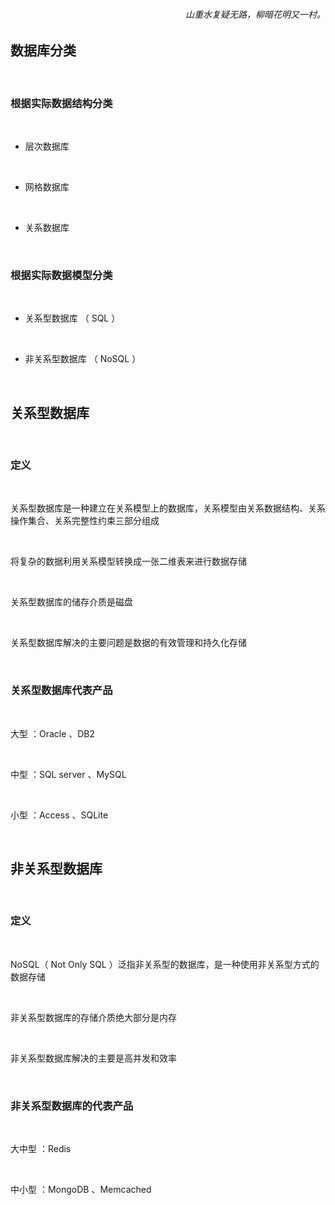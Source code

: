 <h6 align="right">山重水复疑无路，柳暗花明又一村。</h6>



## 数据库分类

<br>

### 根据实际数据结构分类

<br>

- 层次数据库

<br>

- 网格数据库

<br>

- 关系数据库

<br>

### 根据实际数据模型分类

<br>

- 关系型数据库 （ SQL ）

<br>

- 非关系型数据库 （ NoSQL ）

<br>

## 关系型数据库

<br>

### 定义

<br>

关系型数据库是一种建立在关系模型上的数据库，关系模型由关系数据结构、关系操作集合、关系完整性约束三部分组成

<br>

将复杂的数据利用关系模型转换成一张二维表来进行数据存储

<br>

关系型数据库的储存介质是磁盘

<br>

关系型数据库解决的主要问题是数据的有效管理和持久化存储

<br>

### 关系型数据库代表产品

<br>

大型 ：Oracle 、DB2

<br>

中型 ：SQL server 、MySQL

<br>

小型 ：Access 、SQLite

<br>

## 非关系型数据库

<br>

### 定义

<br>

NoSQL（ Not Only SQL ）泛指非关系型的数据库，是一种使用非关系型方式的数据存储

<br>

非关系型数据库的存储介质绝大部分是内存

<br>

非关系型数据库解决的主要是高并发和效率

<br>

### 非关系型数据库的代表产品

<br>

大中型 ：Redis

<br>

中小型 ：MongoDB 、Memcached
